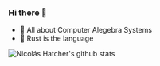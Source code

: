 ### Hi there 👋

- 🧮 All about Computer Alegebra Systems
- 🦀 Rust is the language


![Nicolás Hatcher's github stats](https://github-readme-stats.vercel.app/api?username=nhatcher&show_icons=true&title_color=5ed6fe&icon_color=fa7fac&text_color=c7c7c7&bg_color=161616&hide=stars,issues,prs&hide_border=true&hide_rank=true&include-all-commits=true&custom_title=𝙲𝚘𝚖𝚖𝚒𝚝𝚜%20made%20this%20year:
)

